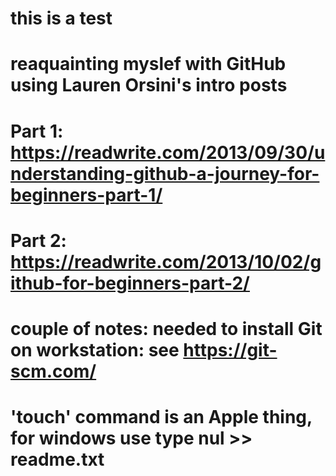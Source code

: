 # this is a test
#
# reaquainting myslef with GitHub using Lauren Orsini's intro posts
# Part 1: https://readwrite.com/2013/09/30/understanding-github-a-journey-for-beginners-part-1/
# Part 2: https://readwrite.com/2013/10/02/github-for-beginners-part-2/
#
# couple of notes: needed to install Git on workstation: see https://git-scm.com/
# 'touch' command is an Apple thing, for windows use type nul >> readme.txt
#
